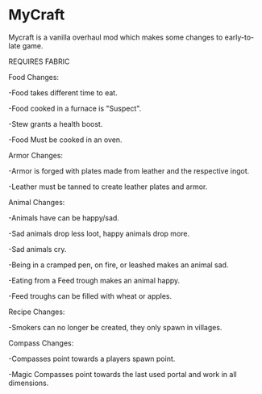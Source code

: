 # MyCraft
Mycraft is a vanilla overhaul mod which makes some changes to early-to-late game.

REQUIRES FABRIC

Food Changes:

-Food takes different time to eat.

-Food cooked in a furnace is "Suspect".

-Stew grants a health boost.

-Food Must be cooked in an oven. 



Armor Changes:

-Armor is forged with plates made from leather and the respective ingot.

-Leather must be tanned to create leather plates and armor.

Animal Changes:

-Animals have can be happy/sad.

-Sad animals drop less loot, happy animals drop more.

-Sad animals cry.

-Being in a cramped pen, on fire, or leashed makes an animal sad.

-Eating from a Feed trough makes an animal happy.

-Feed troughs can be filled with wheat or apples.

 

Recipe Changes:

-Smokers can no longer be created, they only spawn in villages.

 

Compass Changes:

-Compasses point towards a players spawn point.

-Magic Compasses point towards the last used portal and work in all dimensions.

